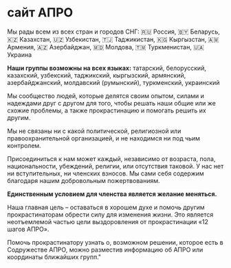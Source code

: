 # сайт АПРО

Мы рады всем из всех стран и городов СНГ: 🇷🇺 Россия, 🇧🇾 Беларусь, 🇰🇿 Казахстан, 🇺🇿 Узбекистан, 🇹🇯 Таджикистан, 🇰🇬 Кыргызстан, 🇦🇲 Армения, 🇦🇿 Азербайджан, 🇲🇩 Молдова, 🇹🇲 Туркменистан, 🇺🇦 Украина

**Наши группы возможны на всех языках:** татарский, белорусский, казахский, узбекский, таджикский, кыргызский, армянский, азербайджанский, молдавский (румынский), туркменский, украинский

Мы сообщество людей, которые делятся своим опытом, силами и надеждами друг с другом для того, чтобы решать наши общие или же схожие проблемы, а также прокрастинацию и помогать решить их другим.

Мы не связаны ни с какой политической, религиозной или правоохранительной организацией, и не находимся ни под чьим контролем.

Присоединиться к нам может каждый, независимо от возраста, пола, национальности, убеждений, религии, или отсутствия таковой. У нас нет ни вступительных, ни членских взносов. Мы сами себя содержим благодаря нашим добровольным пожертвованиям.

**Единственным условием для членства является желание меняться.**

Наша главная цель – оставаться в хорошем духе и помочь другим прокрастинаторам обрести силу для изменения жизни. Это является неотъемлемой частью цели выздоровления от прокрастинации «12 шагов АПРО».

Помочь прокрастинатору узнать о, возможном решении, которое есть в Содружестве АПРО, можно разместив информацию об АПРО или координаты ближайших групп."
